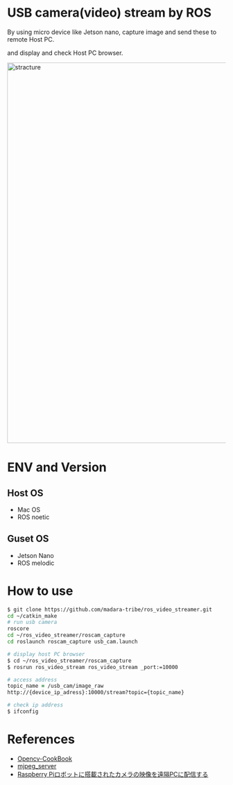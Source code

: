 # USB camera(video) stream by ROS

By using micro device like Jetson nano, capture image and send these to remote Host PC.

and display and check Host PC browser.

<img width="877" alt="stracture" src="https://user-images.githubusercontent.com/48679574/169679351-5f35c403-5bf6-4518-b603-2dc9b5b3a017.png">


# ENV and Version
## Host OS
- Mac OS
- ROS noetic

## Guset OS
- Jetson Nano
- ROS melodic

# How to use

```zsh
$ git clone https://github.com/madara-tribe/ros_video_streamer.git
cd ~/catkin_make
# run usb camera
roscore
cd ~/ros_video_streamer/roscam_capture
cd roslaunch roscam_capture usb_cam.launch 

# display host PC browser
$ cd ~/ros_video_streamer/roscam_capture
$ rosrun ros_video_stream ros_video_stream _port:=10000
```

```zsh
# access address
topic_name = /usb_cam/image_raw
http://{device_ip_adress}:10000/stream?topic={topic_name}

# check ip address
$ ifconfig
```



# References
- [Opencv-CookBook](http://opencv.jp/cookbook/opencv_io.html)
- [mjpeg_server](https://github.com/RobotWebTools/mjpeg_server)
- [Raspberry Piロボットに搭載されたカメラの映像を遠隔PCに配信する](https://meltingrabbit.com/blog/article/2018122601/)

